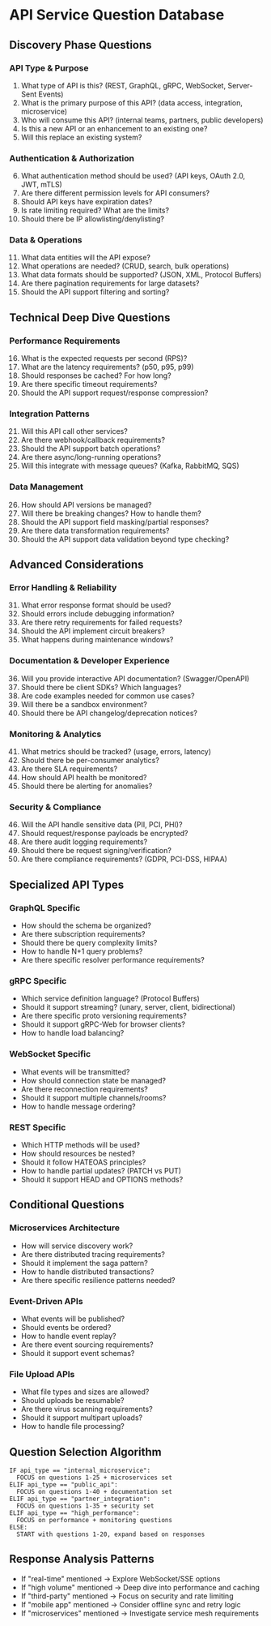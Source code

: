 # API Service Question Database

## Discovery Phase Questions

### API Type & Purpose
1. What type of API is this? (REST, GraphQL, gRPC, WebSocket, Server-Sent Events)
2. What is the primary purpose of this API? (data access, integration, microservice)
3. Who will consume this API? (internal teams, partners, public developers)
4. Is this a new API or an enhancement to an existing one?
5. Will this replace an existing system?

### Authentication & Authorization
6. What authentication method should be used? (API keys, OAuth 2.0, JWT, mTLS)
7. Are there different permission levels for API consumers?
8. Should API keys have expiration dates?
9. Is rate limiting required? What are the limits?
10. Should there be IP allowlisting/denylisting?

### Data & Operations
11. What data entities will the API expose?
12. What operations are needed? (CRUD, search, bulk operations)
13. What data formats should be supported? (JSON, XML, Protocol Buffers)
14. Are there pagination requirements for large datasets?
15. Should the API support filtering and sorting?

## Technical Deep Dive Questions

### Performance Requirements
16. What is the expected requests per second (RPS)?
17. What are the latency requirements? (p50, p95, p99)
18. Should responses be cached? For how long?
19. Are there specific timeout requirements?
20. Should the API support request/response compression?

### Integration Patterns
21. Will this API call other services?
22. Are there webhook/callback requirements?
23. Should the API support batch operations?
24. Are there async/long-running operations?
25. Will this integrate with message queues? (Kafka, RabbitMQ, SQS)

### Data Management
26. How should API versions be managed?
27. Will there be breaking changes? How to handle them?
28. Should the API support field masking/partial responses?
29. Are there data transformation requirements?
30. Should the API support data validation beyond type checking?

## Advanced Considerations

### Error Handling & Reliability
31. What error response format should be used?
32. Should errors include debugging information?
33. Are there retry requirements for failed requests?
34. Should the API implement circuit breakers?
35. What happens during maintenance windows?

### Documentation & Developer Experience
36. Will you provide interactive API documentation? (Swagger/OpenAPI)
37. Should there be client SDKs? Which languages?
38. Are code examples needed for common use cases?
39. Will there be a sandbox environment?
40. Should there be API changelog/deprecation notices?

### Monitoring & Analytics
41. What metrics should be tracked? (usage, errors, latency)
42. Should there be per-consumer analytics?
43. Are there SLA requirements?
44. How should API health be monitored?
45. Should there be alerting for anomalies?

### Security & Compliance
46. Will the API handle sensitive data (PII, PCI, PHI)?
47. Should request/response payloads be encrypted?
48. Are there audit logging requirements?
49. Should there be request signing/verification?
50. Are there compliance requirements? (GDPR, PCI-DSS, HIPAA)

## Specialized API Types

### GraphQL Specific
- How should the schema be organized?
- Are there subscription requirements?
- Should there be query complexity limits?
- How to handle N+1 query problems?
- Are there specific resolver performance requirements?

### gRPC Specific
- Which service definition language? (Protocol Buffers)
- Should it support streaming? (unary, server, client, bidirectional)
- Are there specific proto versioning requirements?
- Should it support gRPC-Web for browser clients?
- How to handle load balancing?

### WebSocket Specific
- What events will be transmitted?
- How should connection state be managed?
- Are there reconnection requirements?
- Should it support multiple channels/rooms?
- How to handle message ordering?

### REST Specific
- Which HTTP methods will be used?
- How should resources be nested?
- Should it follow HATEOAS principles?
- How to handle partial updates? (PATCH vs PUT)
- Should it support HEAD and OPTIONS methods?

## Conditional Questions

### Microservices Architecture
- How will service discovery work?
- Are there distributed tracing requirements?
- Should it implement the saga pattern?
- How to handle distributed transactions?
- Are there specific resilience patterns needed?

### Event-Driven APIs
- What events will be published?
- Should events be ordered?
- How to handle event replay?
- Are there event sourcing requirements?
- Should it support event schemas?

### File Upload APIs
- What file types and sizes are allowed?
- Should uploads be resumable?
- Are there virus scanning requirements?
- Should it support multipart uploads?
- How to handle file processing?

## Question Selection Algorithm

```
IF api_type == "internal_microservice":
  FOCUS on questions 1-25 + microservices set
ELIF api_type == "public_api":
  FOCUS on questions 1-40 + documentation set
ELIF api_type == "partner_integration":
  FOCUS on questions 1-35 + security set
ELIF api_type == "high_performance":
  FOCUS on performance + monitoring questions
ELSE:
  START with questions 1-20, expand based on responses
```

## Response Analysis Patterns

- If "real-time" mentioned → Explore WebSocket/SSE options
- If "high volume" mentioned → Deep dive into performance and caching
- If "third-party" mentioned → Focus on security and rate limiting
- If "mobile app" mentioned → Consider offline sync and retry logic
- If "microservices" mentioned → Investigate service mesh requirements